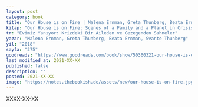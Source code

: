 ```yaml
---
layout: post
category: book
title: "Our House is on Fire | Malena Ernman, Greta Thunberg, Beata Ernman, Svante Thunberg (Kitap)"
kitap: "Our House is on Fire: Scenes of a Family and a Planet in Crisis"
tr: "Evimiz Yanıyor: Krizdeki Bir Aileden ve Gezegenden Sahneler"
yazar: "Malena Ernman, Greta Thunberg, Beata Ernman, Svante Thunberg"
yil: "2018"
sayfa: "275"
goodreads: "https://www.goodreads.com/book/show/50360321-our-house-is-on-fire"
last_modified_at: 2021-XX-XX
published: false
description: ""
posted: 2021-XX-XX
image: "https://notes.thebookish.de/assets/new/our-house-is-on-fire.jpg"
---
```


XXXX-XX-XX


